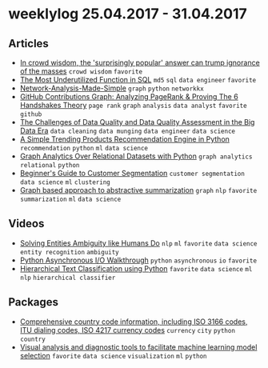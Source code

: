 # weeklylog 25.04.2017 - 31.04.2017

## Articles
- [In crowd wisdom, the 'surprisingly popular' answer can trump ignorance of the masses](https://www.cs.princeton.edu/news/crowd-wisdom-surprisingly-popular-answer-can-trump-ignorance-masses) `crowd wisdom` `favorite` 
- [The Most Underutilized Function in SQL](https://blog.fishtownanalytics.com/the-most-underutilized-function-in-sql-9279b536ed1a?gi=c1a48b631f37#.cglodvp5y) `md5` `sql` `data engineer` `favorite` 
- [Network-Analysis-Made-Simple](https://github.com/ericmjl/Network-Analysis-Made-Simple) `graph` `python` `networkkx`  
- [GitHub Contributions Graph: Analyzing PageRank & Proving The 6 Handshakes Theory](https://blog.sourced.tech/post/handshakes_pagerank/) `page rank` `graph` `analysis` `data analyst` `favorite` `github` 
- [The Challenges of Data Quality and Data Quality Assessment in the Big Data Era](http://datascience.codata.org/articles/10.5334/dsj-2015-002/) `data cleaning` `data munging` `data engineer` `data science` 
- [A Simple Trending Products Recommendation Engine in Python](http://blog.untrod.com/2017/02/recommendation-engine-for-trending-products-in-python.md.html?utm_campaign=Revue%20newsletter&utm_medium=Newsletter&utm_source=revue) `recommendation` `python` `ml` `data science` 
- [Graph Analytics Over Relational Datasets with Python](http://blog.districtdatalabs.com/graph-analytics-over-relational-datasets) `graph analytics` `relational` `python` 
- [Beginner's Guide to Customer Segmentation](http://blog.yhat.com/posts/customer-segmentation-python-rodeo.html) `customer segmentation` `data science` `ml` `clustering`
- [Graph based approach to abstractive summarization](http://kavita-ganesan.com/sites/default/files/opinosis-presentation.ppt.pdf) `graph` `nlp` `favorite` `summarization` `ml` `data science` 


## Videos
- [Solving Entities Ambiguity like Humans Do](https://www.youtube.com/watch?v=ATDERsKSm0I&feature=youtu.be) `nlp` `ml` `favorite` `data science` `entity recognition` `ambiguity` 
- [Python Asynchronous I/O Walkthrough](http://pgbovine.net/python-async-io-walkthrough.htm) `python` `asynchronous` `io` `favorite`
- [Hierarchical Text Classification using Python](https://www.youtube.com/watch?v=Xg8UtTgziZE&t=994s) `favorite` `data science` `ml` `nlp` `hierarchical classifier` 


## Packages
- [Comprehensive country code information, including ISO 3166 codes, ITU dialing codes, ISO 4217 currency codes](https://github.com/datasets/country-codes) `currency` `city` `python` `country` 
- [Visual analysis and diagnostic tools to facilitate machine learning model selection](https://github.com/DistrictDataLabs/yellowbrick) `favorite` `data science` `visualization` `ml` `python` 

